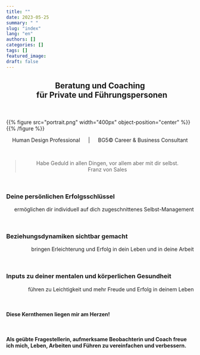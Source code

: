 ```yaml
---
title: ""
date: 2023-05-25
summary: " "
slug: "index"
lang: "en"
authors: []
categories: []
tags: []
featured_image: 
draft: false
---
```


## <p style="text-align: center; color: var(--color-two)">Beratung und Coaching <br> &nbsp; für Private und Führungspersonen</p>

<br>  

{{% figure src="portrait.png" width="400px" object-position="center" %}} {{% /figure %}}  


 
<p style="text-align: center">Human Design Professional &emsp; | &emsp; BG5© Career & Business Consultant</p>  

<br>  

> <p style="text-align: center">Habe Geduld in allen Dingen, vor allem aber mit dir selbst. <br> Franz von Sales</p>

<br>  

### Deine persönlichen Erfolgsschlüssel
<p style="text-align: right">ermöglichen dir individuell auf dich zugeschnittenes Selbst-Management </p>  

<br>

### Beziehungsdynamiken sichtbar gemacht
<p style="text-align: right">bringen Erleichterung und Erfolg in dein Leben und in deine Arbeit </p>  

<br>

### Inputs zu deiner mentalen und körperlichen Gesundheit
<p style="text-align: right">führen zu Leichtigkeit und mehr Freude und Erfolg in deinem Leben </p>

<br>

#### Diese Kernthemen liegen mir am Herzen!
<br>  

**Als geübte Fragestellerin, aufmerksame Beobachterin und Coach freue ich mich, Leben, Arbeiten und Führen zu vereinfachen und verbessern.**